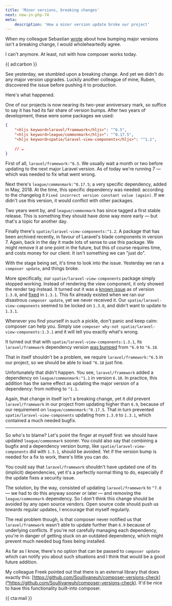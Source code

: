 ```yaml
---
title: 'Minor versions, breaking changes'
next: new-in-php-74
meta:
    description: 'How a minor version update broke our project'
---
```


When my colleague Sebastian [wrote](*https://sebastiandedeyne.com/composer-semver-and-underlying-dependency-changes/) about how bumping major versions isn't a breaking change, I would wholeheartedly agree.

I can't anymore. At least, not with how composer works today.

{{ ad:carbon }}

See yesterday, we stumbled upon a breaking change. And yet we didn't do any major version upgrades. Luckily another colleague of mine, Ruben, discovered the issue before pushing it to production.

Here's what happened.

One of our projects is now nearing its two-year anniversary mark, so suffice to say it has had its fair share of version bumps. After two years of development, these were some packages we used:

```json
{
    "<hljs keyword>laravel/framework</hljs>": "^6.5",
    "<hljs keyword>league/commonmark</hljs>": "^0.17.5",
    "<hljs keyword>spatie/laravel-view-components</hljs>": "^1.2",

    // …
}
```

First of all, `laravel/framework:^6.5`. We usually wait a month or two before updating to the next major Laravel version. As of today we're running 7 — which was needed to fix what went wrong.

Next there's `league/commonmark:^0.17.5`; a very specific dependency, added in May, 2018. At the time, this specific dependency was needed: according to the changelog it `Fixed incorrect version constant value (again)`. If we didn't use this version, it would conflict with other packages.

Two years went by, and `league/commonmark` has since tagged a first stable release. This is something they should have done way more early — but that's a topic for another day.

Finally there's `spatie/laravel-view-components:^1.2`. A package that has been archived recently, in favour of Laravel's blade components in version 7. Again, back in the day it made lots of sense to use this package. We might remove it at one point in the future, but this of course requires time, and costs money for our client. It isn't something we can "just do".

With the stage being set, it's time to look into the issue. Yesterday we ran a `composer update`, and things broke.

More specifically, our `spatie/laravel-view-components` package simply stopped working. Instead of rendering the view component, it only showed the render tag instead. It turned out it was a [known issue](*https://github.com/spatie/laravel-view-components/issues/21) as of version `1.3.0`, and [fixed](*https://github.com/spatie/laravel-view-components/pull/22) in `1.3.1`. This fix already existed when we ran our disastrous `composer update`, yet we never received it. Our `spatie/laravel-view-components` seemed to be locked on `1.3.0`, and didn't want to update to `1.3.1`.

Whenever you find yourself in such a pickle, don't panic and keep calm: composer can help you. Simply use `composer why-not spatie/laravel-view-components:1.3.1` and it will tell you exactly what's wrong.

It turned out that with `spatie/laravel-view-components:1.3.1`, its `laravel/framework` dependency version [was bumped](*https://github.com/spatie/laravel-view-components/commit/1ae57dcd9919de9019d30801cfb7dc2deea0cdbf) from `^6.0` to `^6.18`. 

That in itself shouldn't be a problem, we require `laravel/framework:^6.5` in our project, so we should be able to load `^6.18` just fine.

Unfortunately that didn't happen. You see, `laravel/framework` added a dependency on `league/commonmark:^1.1` in version `6.10`. In practice, this addition has the same effect as updating the major version of a dependency: from nothing to `^1.1`.

Again, that change in itself isn't a breaking change, yet it _did_ prevent `laravel/framework` in our project from updating higher than `6.9`, because of our requirement on `league/commonmark:^0.17.5`. That in turn prevented `spatie/laravel-view-components` updating from `1.3.0` to `1.3.1`, which contained a much needed bugfix.

---

So who's to blame? Let's point the finger at myself first: we should have updated `league/commonmark` sooner. You could also say that combining a bugfix and a dependency version bump, like `spatie/laravel-view-components` did with `1.3.1`, should be avoided. Yet if the version bump is needed for a fix to work, there's little you can do.

You could say that `laravel/framework` shouldn't have updated one of its (implicit) dependencies, yet it's a perfectly normal thing to do, especially if the update fixes a security issue. 

The solution, by the way, consisted of updating `laravel/framework` to `^7.0` — we had to do this anyway sooner or later — and removing the `league/commonmark` dependency. So I don't think this change should be avoided by any open source vendors. Open source code should push us towards regular updates, I encourage that myself regularly.

The real problem though, is that composer never notified us that `laravel/framework` wasn't able to update further than `6.9` because of underlying conflicts. If you're not carefully managing each dependency, you're in danger of getting stuck on an outdated dependency, which might prevent much needed bug fixes being installed.

As far as I know, there's no option that can be passed to `composer update` which can notify you about such situations and I think that would be a good future addition.

My colleague Freek pointed out that there is an external library that does exactly this: [https://github.com/Soullivaneuh/composer-versions-check](*https://github.com/Soullivaneuh/composer-versions-check). It'd be nice to have this functionality built-into composer.

{{ cta:mail }}
